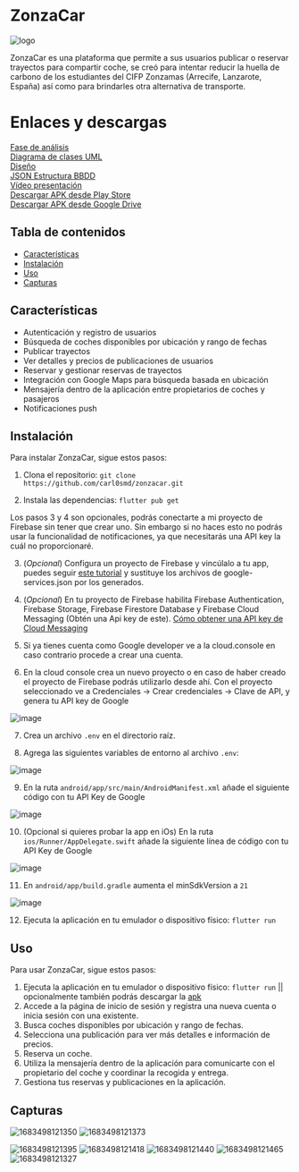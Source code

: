 # ZonzaCar

![logo](https://user-images.githubusercontent.com/94843020/236709677-0bc50ff7-ed39-4dba-9bb0-d7df8dfdd21a.png)

ZonzaCar es una plataforma que permite a sus usuarios publicar o reservar trayectos para compartir coche, se creó para intentar reducir la huella de carbono de los estudiantes del CIFP Zonzamas (Arrecife, Lanzarote, España) así como para brindarles otra alternativa de transporte.

# Enlaces y descargas

[Fase de análisis](https://docs.google.com/document/d/14CK8XM1k-dHkf6uLCWiHcmMnxwWX5XMX_tMFQRRyRSE/edit?usp=sharing)\
[Diagrama de clases UML](https://drive.google.com/file/d/1DVjSWmkDRvXYcMOwM_TE0vweYVYE_oxK/view?usp=share_link)\
[Diseño](https://wireframepro.mockflow.com/view/MU2Ioh1mgpb)\
[JSON Estructura BBDD](https://drive.google.com/file/d/1LV9SxkmxYlW5IrEQlCl38TbS98glXJtg/view?usp=share_link)\
[Vídeo presentación](https://www.youtube.com/watch?v=WlRWOvd4sd0)\
[Descargar APK desde Play Store](https://play.google.com/store/apps/details?id=com.carl0smd.zonzacar&hl=es_419)\
[Descargar APK desde Google Drive](https://drive.google.com/file/d/1rUiRuVp0Wgq6v336U99WZWU0eUOug8pu/view?usp=share_link)

## Tabla de contenidos

- [Características](#características)
- [Instalación](#instalación)
- [Uso](#uso)
- [Capturas](#capturas)

## Características

- Autenticación y registro de usuarios
- Búsqueda de coches disponibles por ubicación y rango de fechas
- Publicar trayectos
- Ver detalles y precios de publicaciones de usuarios
- Reservar y gestionar reservas de trayectos
- Integración con Google Maps para búsqueda basada en ubicación
- Mensajería dentro de la aplicación entre propietarios de coches y pasajeros
- Notificaciones push

## Instalación

Para instalar ZonzaCar, sigue estos pasos:

1. Clona el repositorio: `git clone https://github.com/carl0smd/zonzacar.git`

2. Instala las dependencias: `flutter pub get`

Los pasos 3 y 4 son opcionales, podrás conectarte a mi proyecto de Firebase sin tener que crear uno. Sin embargo si no haces esto no podrás usar la funcionalidad de notificaciones, ya que necesitarás una API key la cuál no proporcionaré.

3. (*Opcional*) Configura un proyecto de Firebase y vincúlalo a tu app, puedes seguir [este tutorial](https://www.youtube.com/watch?v=sz4slPFwEvs) y sustituye los archivos de google-services.json por los generados.

4. (*Opcional*) En tu proyecto de Firebase habilita Firebase Authentication, Firebase Storage, Firebase Firestore Database y Firebase Cloud Messaging (Obtén una Api key de este). [Cómo obtener una API key de Cloud Messaging](https://youtu.be/6hSrjp3dqCo?t=38)

5. Si ya tienes cuenta como Google developer ve a la cloud.console en caso contrario procede a crear una cuenta.

6. En la cloud console crea un nuevo proyecto o en caso de haber creado el proyecto de Firebase podrás utilizarlo desde ahí. Con el proyecto seleccionado ve a Credenciales -> Crear credenciales -> Clave de API, y genera tu API key de Google

![image](https://user-images.githubusercontent.com/94843020/236816773-25e4fbfe-71ce-4b55-8c80-be2a7a36c2d5.png)


7. Crea un archivo `.env` en el directorio raíz.

8. Agrega las siguientes variables de entorno al archivo `.env`:

![image](https://user-images.githubusercontent.com/94843020/236706857-d94a221e-e31e-4aa4-937c-d68cee817436.png)

9. En la ruta `android/app/src/main/AndroidManifest.xml` añade el siguiente código con tu API Key de Google

![image](https://user-images.githubusercontent.com/94843020/236702702-b0cbfd73-d169-49c0-8ee3-a4ca20f2f5a9.png)

10. (Opcional si quieres probar la app en iOs) En la ruta `ios/Runner/AppDelegate.swift` añade la siguiente línea de código con tu API Key de Google
            
![image](https://user-images.githubusercontent.com/94843020/236702639-354026ae-678f-463e-9158-3c0188226a08.png)
            
11. En `android/app/build.gradle` aumenta el minSdkVersion a `21`

![image](https://user-images.githubusercontent.com/94843020/236817701-179f6b3f-14c4-424f-93dc-4d734c695bed.png)

12. Ejecuta la aplicación en tu emulador o dispositivo físico: `flutter run`

## Uso

Para usar ZonzaCar, sigue estos pasos:

1. Ejecuta la aplicación en tu emulador o dispositivo físico: `flutter run` || opcionalmente también podrás descargar la [apk](https://play.google.com/store/apps/details?id=com.carl0smd.zonzacar&hl=es_419)
2. Accede a la página de inicio de sesión y registra una nueva cuenta o inicia sesión con una existente.
3. Busca coches disponibles por ubicación y rango de fechas.
4. Selecciona una publicación para ver más detalles e información de precios.
5. Reserva un coche.
6. Utiliza la mensajería dentro de la aplicación para comunicarte con el propietario del coche y coordinar la recogida y entrega.
7. Gestiona tus reservas y publicaciones en la aplicación.

## Capturas

![1683498121350](https://user-images.githubusercontent.com/94843020/236709871-bd2e3444-ae39-486a-9dee-fb7b8d60d442.jpg) ![1683498121373](https://user-images.githubusercontent.com/94843020/236709874-37ec4ff0-65ef-48e6-81f8-ccca5ae42a24.jpg)

![1683498121395](https://user-images.githubusercontent.com/94843020/236709875-18e8385f-989f-4c26-a908-3c0ae9ca1f2e.jpg)
![1683498121418](https://user-images.githubusercontent.com/94843020/236709876-ad201829-ad11-4aa9-bc17-9b18e2f48ab4.jpg)
![1683498121440](https://user-images.githubusercontent.com/94843020/236709878-2398ead6-af2d-489d-841a-b8d7efd434d4.jpg)
![1683498121465](https://user-images.githubusercontent.com/94843020/236709879-22e0d810-3b3b-4132-8eae-0eb2c341d9a8.jpg)
![1683498121327](https://user-images.githubusercontent.com/94843020/236709880-b35f605d-f4b1-49c2-8784-485e53ad931a.jpg)

